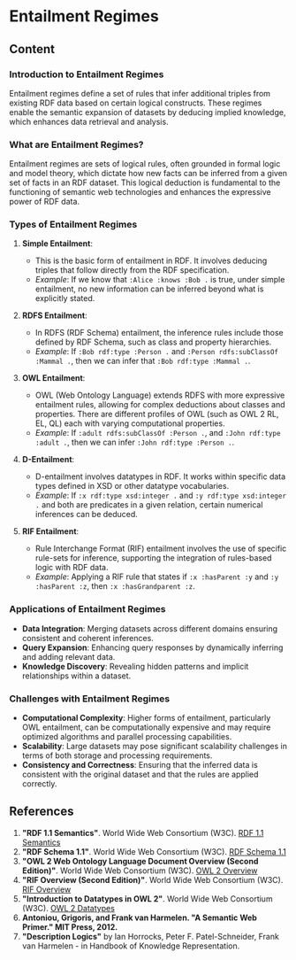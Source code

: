 # Entailment Regimes

## Content

### Introduction to Entailment Regimes

Entailment regimes define a set of rules that infer additional triples from existing RDF data based on certain logical constructs. These regimes enable the semantic expansion of datasets by deducing implied knowledge, which enhances data retrieval and analysis.

### What are Entailment Regimes?

Entailment regimes are sets of logical rules, often grounded in formal logic and model theory, which dictate how new facts can be inferred from a given set of facts in an RDF dataset. This logical deduction is fundamental to the functioning of semantic web technologies and enhances the expressive power of RDF data.

### Types of Entailment Regimes

1. **Simple Entailment**:

   - This is the basic form of entailment in RDF. It involves deducing triples that follow directly from the RDF specification.
   - _Example_: If we know that `:Alice :knows :Bob .` is true, under simple entailment, no new information can be inferred beyond what is explicitly stated.

2. **RDFS Entailment**:

   - In RDFS (RDF Schema) entailment, the inference rules include those defined by RDF Schema, such as class and property hierarchies.
   - _Example_: If `:Bob rdf:type :Person .` and `:Person rdfs:subClassOf :Mammal .`, then we can infer that `:Bob rdf:type :Mammal .`.

3. **OWL Entailment**:

   - OWL (Web Ontology Language) extends RDFS with more expressive entailment rules, allowing for complex deductions about classes and properties. There are different profiles of OWL (such as OWL 2 RL, EL, QL) each with varying computational properties.
   - _Example_: If `:adult rdfs:subClassOf :Person .`, and `:John rdf:type :adult .`, then we can infer `:John rdf:type :Person .`.

4. **D-Entailment**:

   - D-entailment involves datatypes in RDF. It works within specific data types defined in XSD or other datatype vocabularies.
   - _Example_: If `:x rdf:type xsd:integer .` and `:y rdf:type xsd:integer .` and both are predicates in a given relation, certain numerical inferences can be deduced.

5. **RIF Entailment**:
   - Rule Interchange Format (RIF) entailment involves the use of specific rule-sets for inference, supporting the integration of rules-based logic with RDF data.
   - _Example_: Applying a RIF rule that states if `:x :hasParent :y` and `:y :hasParent :z`, then `:x :hasGrandparent :z`.

### Applications of Entailment Regimes

- **Data Integration**: Merging datasets across different domains ensuring consistent and coherent inferences.
- **Query Expansion**: Enhancing query responses by dynamically inferring and adding relevant data.
- **Knowledge Discovery**: Revealing hidden patterns and implicit relationships within a dataset.

### Challenges with Entailment Regimes

- **Computational Complexity**: Higher forms of entailment, particularly OWL entailment, can be computationally expensive and may require optimized algorithms and parallel processing capabilities.
- **Scalability**: Large datasets may pose significant scalability challenges in terms of both storage and processing requirements.
- **Consistency and Correctness**: Ensuring that the inferred data is consistent with the original dataset and that the rules are applied correctly.

## References

1. **"RDF 1.1 Semantics"**. World Wide Web Consortium (W3C). [RDF 1.1 Semantics](https://www.w3.org/TR/rdf11-mt/)
2. **"RDF Schema 1.1"**. World Wide Web Consortium (W3C). [RDF Schema 1.1](https://www.w3.org/TR/rdf-schema/)
3. **"OWL 2 Web Ontology Language Document Overview (Second Edition)"**. World Wide Web Consortium (W3C). [OWL 2 Overview](https://www.w3.org/TR/owl2-overview/)
4. **"RIF Overview (Second Edition)"**. World Wide Web Consortium (W3C). [RIF Overview](https://www.w3.org/TR/rif-overview/)
5. **"Introduction to Datatypes in OWL 2"**. World Wide Web Consortium (W3C). [OWL 2 Datatypes](https://www.w3.org/TR/owl2-syntax/#Datatypes)
6. **Antoniou, Grigoris, and Frank van Harmelen. "A Semantic Web Primer." MIT Press, 2012.**
7. **"Description Logics"** by Ian Horrocks, Peter F. Patel-Schneider, Frank van Harmelen - in Handbook of Knowledge Representation.
